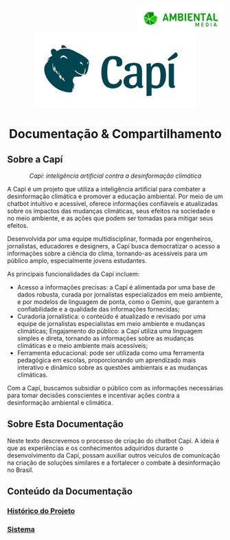 <img src="_assets/Horizontal-colorido.png" alt="Logo da Ambiental Media" style="float:right" height="60em">

<p align="center" height="120em"><img src="_assets/LOGO-FINAL-capi.png" alt="Logo da Capí, um rosto de uma capivara sorrindo" style="float:left vertical-align:middle" height="180em"></p>

<h1 align="center">Documentação & Compartilhamento</h1>

## Sobre a Capí

<p align="center"><em>Capí: inteligência artificial contra a desinformação climática</em></p>

A Capí é um projeto que utiliza a inteligência artificial para combater a desinformação climática e promover a educação ambiental. Por meio de um chatbot intuitivo e acessível, oferece informações confiáveis e atualizadas sobre os impactos das mudanças climáticas, seus efeitos na sociedade e no meio ambiente, e as ações que podem ser tomadas para mitigar seus efeitos.

Desenvolvida por uma equipe multidisciplinar, formada por engenheiros, jornalistas, educadores e designers, a Capí busca democratizar o acesso a informações sobre a ciência do clima, tornando-as acessíveis para um público amplo, especialmente jovens estudantes.

As principais funcionalidades da Capí incluem:

* Acesso a informações precisas: a Capí é alimentada por uma base de dados robusta, curada por jornalistas especializados em meio ambiente, e por modelos de linguagem de ponta, como o Gemini, que garantem a confiabilidade e a qualidade das informações fornecidas;
* Curadoria jornalística: o conteúdo é atualizado e revisado por uma equipe de jornalistas especialistas em meio ambiente e mudanças climáticas;
Engajamento do público: a Capí utiliza uma linguagem simples e direta, tornando as informações sobre as mudanças climáticas e o meio ambiente mais acessíveis;
* Ferramenta educacional: pode ser utilizada como uma ferramenta pedagógica em escolas, proporcionando um aprendizado mais interativo e dinâmico sobre as questões ambientais e as mudanças climáticas.

Com a Capí, buscamos subsidiar o público com as informações necessárias para tomar decisões conscientes e incentivar ações contra a desinformação ambiental e climática.

## Sobre Esta Documentação

Neste texto descrevemos o processo de criação do chatbot Capí. A ideia é que as experiências e os conhecimentos adquiridos durante o desenvolvimento da Capí, possam auxiliar outros veículos de comunicação na criação de soluções similares e a fortalecer o combate à desinformação no Brasil.

## Conteúdo da Documentação

### [Histórico do Projeto](./historico/README.md)
### [Sistema](./sistema/README.md)
